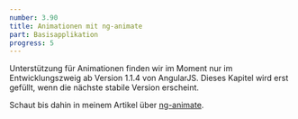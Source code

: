 ```yaml
---
number: 3.90
title: Animationen mit ng-animate
part: Basisapplikation
progress: 5
---
```


Unterstützung für Animationen finden wir im Moment nur im Entwicklungszweig ab Version 1.1.4 von AngularJS. Dieses Kapitel wird erst gefüllt, wenn die nächste stabile Version erscheint.

Schaut bis dahin in meinem Artikel über [ng-animate](/artikel/angularjs-animationen-ng-animate).
